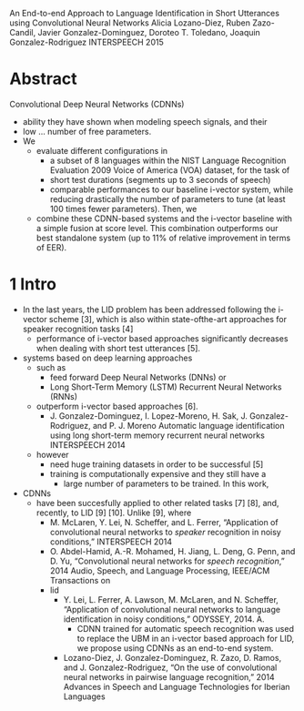 An End-to-end Approach to Language Identification in Short Utterances 
  using Convolutional Neural Networks
Alicia Lozano-Diez, Ruben Zazo-Candil, Javier Gonzalez-Dominguez,
  Doroteo T. Toledano, Joaquin Gonzalez-Rodriguez
INTERSPEECH 2015

# Abstract

Convolutional Deep Neural Networks (CDNNs)
  * ability they have shown when modeling speech signals, and their 
  * low ...  number of free parameters. 
* We 
  * evaluate different configurations in 
    * a subset of 8 languages within the NIST Language Recognition Evaluation
      2009 Voice of America (VOA) dataset, for the task of 
    * short test durations (segments up to 3 seconds of speech)
    * comparable performances to our baseline i-vector system, while reducing
      drastically the number of parameters to tune (at least 100 times fewer
      parameters). Then, we 
  * combine these CDNN-based systems and the i-vector baseline with a simple
    fusion at score level. This combination outperforms our best standalone
    system (up to 11% of relative improvement in terms of EER).

# 1 Intro

* In the last years, the LID problem has been addressed following the
  i-vector scheme [3], which is also within state-ofthe-art approaches for
  speaker recognition tasks [4]
  * performance of i-vector based approaches significantly decreases when
    dealing with short test utterances [5]. 
* systems based on deep learning approaches 
  * such as 
    * feed forward Deep Neural Networks (DNNs) or 
    * Long Short-Term Memory (LSTM) Recurrent Neural Networks (RNNs) 
  * outperform i-vector based approaches [6].
    * J. Gonzalez-Dominguez, I. Lopez-Moreno, H. Sak, J. Gonzalez-Rodriguez,
      and P. J. Moreno
      Automatic language identification using long short-term memory recurrent
      neural networks
      INTERSPEECH 2014
  * however
    * need huge training datasets in order to be successful [5]
    * training is computationally expensive and they still have a 
      * large number of parameters to be trained.  In this work, 
* CDNNs
  * have been succesfully applied to other related tasks [7] [8], and,
    recently, to LID [9] [10]. Unlike [9], where
    * M. McLaren, Y. Lei, N. Scheffer, and L. Ferrer, “Application of
      convolutional neural networks to _speaker_ recognition in noisy
      conditions,” INTERSPEECH 2014
    * O. Abdel-Hamid, A.-R. Mohamed, H. Jiang, L. Deng, G.  Penn, and D. Yu,
      “Convolutional neural networks for _speech recognition_,” 
      2014 Audio, Speech, and Language Processing, IEEE/ACM Transactions on
    * lid
      * Y. Lei, L. Ferrer, A. Lawson, M.  McLaren, and N.  Scheffer,
        “Application of convolutional neural networks to language
        identification in noisy conditions,” 
        ODYSSEY, 2014.  A.  
        * CDNN trained for automatic speech recognition was used to replace
          the UBM in an i-vector based approach for LID, we propose using
          CDNNs as an end-to-end system.
      * Lozano-Diez, J. Gonzalez-Dominguez, R. Zazo, D. Ramos, and J.
        Gonzalez-Rodriguez, 
        “On the use of convolutional neural networks in pairwise language
        recognition,” 
        2014 Advances in Speech and Language Technologies for Iberian Languages
